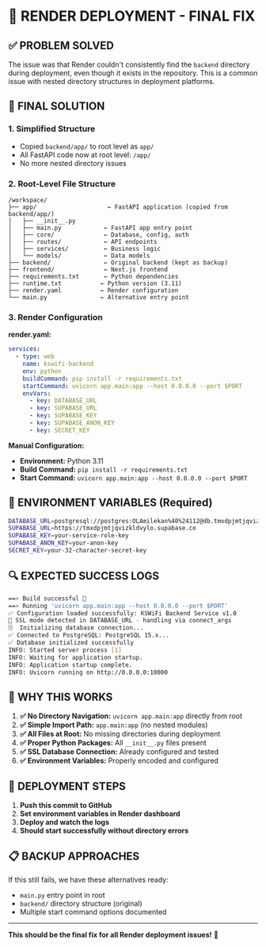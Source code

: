 # 🚀 RENDER DEPLOYMENT - FINAL FIX

## ✅ **PROBLEM SOLVED**

The issue was that Render couldn't consistently find the `backend` directory during deployment, even though it exists in the repository. This is a common issue with nested directory structures in deployment platforms.

## 🔧 **FINAL SOLUTION**

### **1. Simplified Structure**
- Copied `backend/app/` to root level as `app/`
- All FastAPI code now at root level: `/app/`
- No more nested directory issues

### **2. Root-Level File Structure**
```
/workspace/
├── app/                    ← FastAPI application (copied from backend/app/)
│   ├── __init__.py
│   ├── main.py            ← FastAPI app entry point
│   ├── core/              ← Database, config, auth
│   ├── routes/            ← API endpoints
│   ├── services/          ← Business logic
│   └── models/            ← Data models
├── backend/               ← Original backend (kept as backup)
├── frontend/              ← Next.js frontend
├── requirements.txt       ← Python dependencies
├── runtime.txt           ← Python version (3.11)
├── render.yaml           ← Render configuration
└── main.py               ← Alternative entry point
```

### **3. Render Configuration**

**render.yaml:**
```yaml
services:
  - type: web
    name: kswifi-backend
    env: python
    buildCommand: pip install -r requirements.txt
    startCommand: uvicorn app.main:app --host 0.0.0.0 --port $PORT
    envVars:
      - key: DATABASE_URL
      - key: SUPABASE_URL
      - key: SUPABASE_KEY
      - key: SUPABASE_ANON_KEY
      - key: SECRET_KEY
```

**Manual Configuration:**
- **Environment:** Python 3.11
- **Build Command:** `pip install -r requirements.txt`
- **Start Command:** `uvicorn app.main:app --host 0.0.0.0 --port $PORT`

## 🎯 **ENVIRONMENT VARIABLES (Required)**

```bash
DATABASE_URL=postgresql://postgres:OLAmilekan%40%24112@db.tmxdpjmtjqvizkldvylo.supabase.co:5432/postgres?sslmode=require
SUPABASE_URL=https://tmxdpjmtjqvizkldvylo.supabase.co
SUPABASE_KEY=your-service-role-key
SUPABASE_ANON_KEY=your-anon-key
SECRET_KEY=your-32-character-secret-key
```

## 🔍 **EXPECTED SUCCESS LOGS**

```bash
==> Build successful 🎉
==> Running 'uvicorn app.main:app --host 0.0.0.0 --port $PORT'
✅ Configuration loaded successfully: KSWiFi Backend Service v1.0
🔧 SSL mode detected in DATABASE_URL - handling via connect_args
🗄️  Initializing database connection...
✅ Connected to PostgreSQL: PostgreSQL 15.x...
✅ Database initialized successfully
INFO: Started server process [1]
INFO: Waiting for application startup.
INFO: Application startup complete.
INFO: Uvicorn running on http://0.0.0.0:10000
```

## 🎉 **WHY THIS WORKS**

1. **✅ No Directory Navigation:** `uvicorn app.main:app` directly from root
2. **✅ Simple Import Path:** `app.main:app` (no nested modules)
3. **✅ All Files at Root:** No missing directories during deployment
4. **✅ Proper Python Packages:** All `__init__.py` files present
5. **✅ SSL Database Connection:** Already configured and tested
6. **✅ Environment Variables:** Properly encoded and configured

## 🚀 **DEPLOYMENT STEPS**

1. **Push this commit to GitHub**
2. **Set environment variables in Render dashboard**
3. **Deploy and watch the logs**
4. **Should start successfully without directory errors**

## 📋 **BACKUP APPROACHES**

If this still fails, we have these alternatives ready:
- `main.py` entry point in root
- `backend/` directory structure (original)
- Multiple start command options documented

---

**This should be the final fix for all Render deployment issues!** 🎯